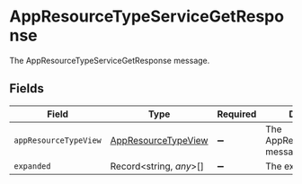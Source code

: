 # AppResourceTypeServiceGetResponse

The AppResourceTypeServiceGetResponse message.


## Fields

| Field                                                             | Type                                                              | Required                                                          | Description                                                       |
| ----------------------------------------------------------------- | ----------------------------------------------------------------- | ----------------------------------------------------------------- | ----------------------------------------------------------------- |
| `appResourceTypeView`                                             | [AppResourceTypeView](../../models/shared/appresourcetypeview.md) | :heavy_minus_sign:                                                |  The AppResourceTypeView message.<br/>                            |
| `expanded`                                                        | Record<string, *any*>[]                                           | :heavy_minus_sign:                                                | The expanded field.                                               |